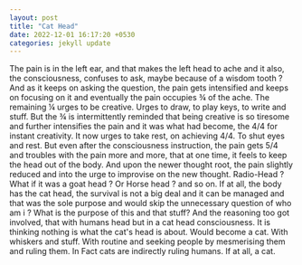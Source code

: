 ```yaml
---
layout: post
title: "Cat Head"
date: 2022-12-01 16:17:20 +0530
categories: jekyll update
---
```


The pain is in the left ear, and that makes the left head to ache and it also, the consciousness, confuses to ask, maybe because of a wisdom tooth ? And as it keeps on asking the question, the pain gets intensified and keeps on focusing on it and eventually the pain occupies ¾ of the ache. The remaining ¼ urges to be creative. Urges to draw, to play keys, to write and stuff. But the ¾ is intermittently reminded that being creative is so tiresome and further intensifies the pain and it was what had become, the 4/4 for instant creativity. It now urges to take rest, on achieving 4/4. To shut eyes and rest. But even after the consciousness instruction, the pain gets 5/4 and troubles with the pain more and more, that at one time, it feels to keep the head out of the body. And upon the newer thought root, the pain slightly reduced and into the urge to improvise on the new thought. Radio-Head ? What if it was a goat head ? Or Horse head ? and so on. If at all, the body has the cat head, the survival is not a big deal and it can be managed and that was the sole purpose and would skip the unnecessary question of who am i ? What is the purpose of this and that stuff? And the reasoning too got involved, that with humans head but in a cat head consciousness. It is thinking nothing is what the cat's head is about. Would become a cat. With whiskers and stuff. With routine and seeking people by mesmerising them and ruling them. In Fact cats are indirectly ruling humans. If at all, a cat.
